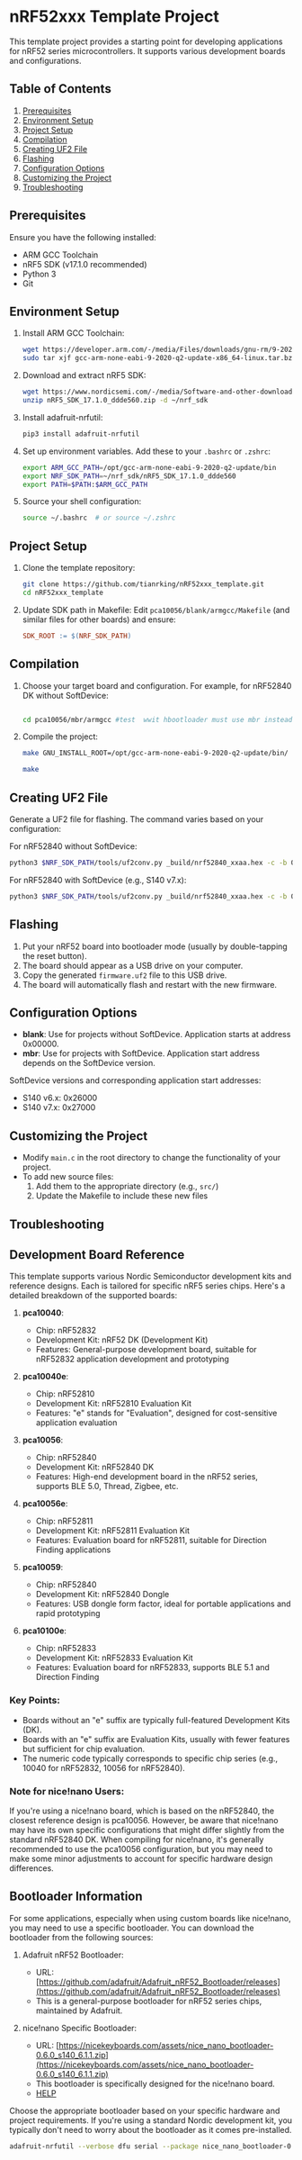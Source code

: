 # nRF52xxx Template Project

This template project provides a starting point for developing applications for nRF52 series microcontrollers. It supports various development boards and configurations.

## Table of Contents

1. [Prerequisites](#prerequisites)
2. [Environment Setup](#environment-setup)
3. [Project Setup](#project-setup)
4. [Compilation](#compilation)
5. [Creating UF2 File](#creating-uf2-file)
6. [Flashing](#flashing)
7. [Configuration Options](#configuration-options)
8. [Customizing the Project](#customizing-the-project)
9. [Troubleshooting](#troubleshooting)

## Prerequisites

Ensure you have the following installed:
- ARM GCC Toolchain
- nRF5 SDK (v17.1.0 recommended)
- Python 3
- Git

## Environment Setup

1. Install ARM GCC Toolchain:
   ```bash
   wget https://developer.arm.com/-/media/Files/downloads/gnu-rm/9-2020q2/gcc-arm-none-eabi-9-2020-q2-update-x86_64-linux.tar.bz2
   sudo tar xjf gcc-arm-none-eabi-9-2020-q2-update-x86_64-linux.tar.bz2 -C /opt
   ```

2. Download and extract nRF5 SDK:
   ```bash
   wget https://www.nordicsemi.com/-/media/Software-and-other-downloads/SDKs/nRF5/Binaries/nRF5_SDK_17.1.0_ddde560.zip
   unzip nRF5_SDK_17.1.0_ddde560.zip -d ~/nrf_sdk
   ```

3. Install adafruit-nrfutil:
   ```bash
   pip3 install adafruit-nrfutil
   ```

4. Set up environment variables. Add these to your `.bashrc` or `.zshrc`:
   ```bash
   export ARM_GCC_PATH=/opt/gcc-arm-none-eabi-9-2020-q2-update/bin
   export NRF_SDK_PATH=~/nrf_sdk/nRF5_SDK_17.1.0_ddde560
   export PATH=$PATH:$ARM_GCC_PATH
   ```

5. Source your shell configuration:
   ```bash
   source ~/.bashrc  # or source ~/.zshrc
   ```

## Project Setup

1. Clone the template repository:
   ```bash
   git clone https://github.com/tianrking/nRF52xxx_template.git
   cd nRF52xxx_template
   ```

2. Update SDK path in Makefile:
   Edit `pca10056/blank/armgcc/Makefile` (and similar files for other boards) and ensure:
   ```makefile
   SDK_ROOT := $(NRF_SDK_PATH)
   ```

## Compilation

1. Choose your target board and configuration. For example, for nRF52840 DK without SoftDevice:
   ```bash 

   cd pca10056/mbr/armgcc #test  wwit hbootloader must use mbr instead of blank
   ```

2. Compile the project:

    ```bash
    make GNU_INSTALL_ROOT=/opt/gcc-arm-none-eabi-9-2020-q2-update/bin/
    ```

   ```bash
   make
   ```

## Creating UF2 File

Generate a UF2 file for flashing. The command varies based on your configuration:

For nRF52840 without SoftDevice:
```bash
python3 $NRF_SDK_PATH/tools/uf2conv.py _build/nrf52840_xxaa.hex -c -b 0x00000 -f 0xADA52840 -o firmware.uf2
```

For nRF52840 with SoftDevice (e.g., S140 v7.x):
```bash
python3 $NRF_SDK_PATH/tools/uf2conv.py _build/nrf52840_xxaa.hex -c -b 0x27000 -f 0xADA52840 -o firmware.uf2
```

## Flashing

1. Put your nRF52 board into bootloader mode (usually by double-tapping the reset button).
2. The board should appear as a USB drive on your computer.
3. Copy the generated `firmware.uf2` file to this USB drive.
4. The board will automatically flash and restart with the new firmware.

## Configuration Options

- **blank**: Use for projects without SoftDevice. Application starts at address 0x00000.
- **mbr**: Use for projects with SoftDevice. Application start address depends on the SoftDevice version.

SoftDevice versions and corresponding application start addresses:
- S140 v6.x: 0x26000
- S140 v7.x: 0x27000

## Customizing the Project

- Modify `main.c` in the root directory to change the functionality of your project.
- To add new source files:
  1. Add them to the appropriate directory (e.g., `src/`)
  2. Update the Makefile to include these new files

## Troubleshooting

## Development Board Reference

This template supports various Nordic Semiconductor development kits and reference designs. Each is tailored for specific nRF5 series chips. Here's a detailed breakdown of the supported boards:

1. **pca10040**:
   - Chip: nRF52832
   - Development Kit: nRF52 DK (Development Kit)
   - Features: General-purpose development board, suitable for nRF52832 application development and prototyping

2. **pca10040e**:
   - Chip: nRF52810
   - Development Kit: nRF52810 Evaluation Kit
   - Features: "e" stands for "Evaluation", designed for cost-sensitive application evaluation

3. **pca10056**:
   - Chip: nRF52840
   - Development Kit: nRF52840 DK
   - Features: High-end development board in the nRF52 series, supports BLE 5.0, Thread, Zigbee, etc.

4. **pca10056e**:
   - Chip: nRF52811
   - Development Kit: nRF52811 Evaluation Kit
   - Features: Evaluation board for nRF52811, suitable for Direction Finding applications

5. **pca10059**:
   - Chip: nRF52840
   - Development Kit: nRF52840 Dongle
   - Features: USB dongle form factor, ideal for portable applications and rapid prototyping

6. **pca10100e**:
   - Chip: nRF52833
   - Development Kit: nRF52833 Evaluation Kit
   - Features: Evaluation board for nRF52833, supports BLE 5.1 and Direction Finding

### Key Points:
- Boards without an "e" suffix are typically full-featured Development Kits (DK).
- Boards with an "e" suffix are Evaluation Kits, usually with fewer features but sufficient for chip evaluation.
- The numeric code typically corresponds to specific chip series (e.g., 10040 for nRF52832, 10056 for nRF52840).

### Note for nice!nano Users:
If you're using a nice!nano board, which is based on the nRF52840, the closest reference design is pca10056. However, be aware that nice!nano may have its own specific configurations that might differ slightly from the standard nRF52840 DK. When compiling for nice!nano, it's generally recommended to use the pca10056 configuration, but you may need to make some minor adjustments to account for specific hardware design differences.

## Bootloader Information

For some applications, especially when using custom boards like nice!nano, you may need to use a specific bootloader. You can download the bootloader from the following sources:

1. Adafruit nRF52 Bootloader:
   - URL: [https://github.com/adafruit/Adafruit_nRF52_Bootloader/releases](https://github.com/adafruit/Adafruit_nRF52_Bootloader/releases)
   - This is a general-purpose bootloader for nRF52 series chips, maintained by Adafruit.

2. nice!nano Specific Bootloader:
   - URL: [https://nicekeyboards.com/assets/nice_nano_bootloader-0.6.0_s140_6.1.1.zip](https://nicekeyboards.com/assets/nice_nano_bootloader-0.6.0_s140_6.1.1.zip)
   - This bootloader is specifically designed for the nice!nano board.
   - [HELP](https://nicekeyboards.com/docs/nice-nano/troubleshooting/)

Choose the appropriate bootloader based on your specific hardware and project requirements. If you're using a standard Nordic development kit, you typically don't need to worry about the bootloader as it comes pre-installed.

```bash
adafruit-nrfutil --verbose dfu serial --package nice_nano_bootloader-0.6.0_s140_6.1.1.zip -p  /dev/ttyACM0 
```


